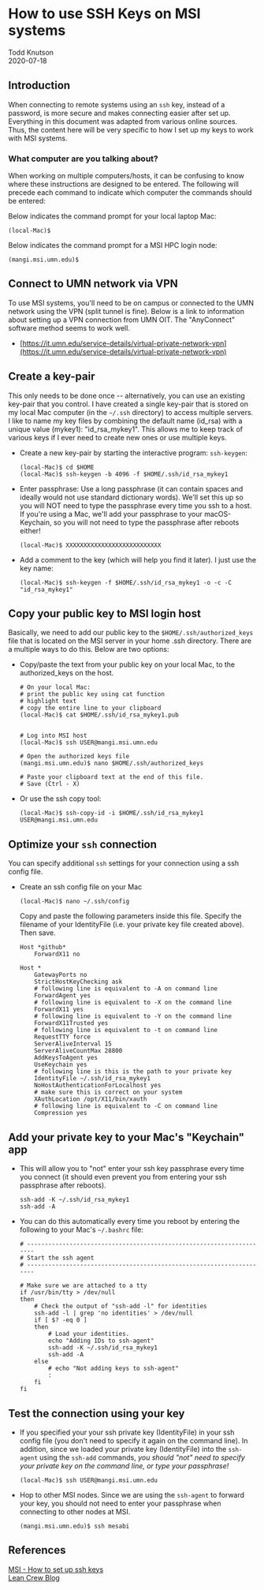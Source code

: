 # How to use SSH Keys on MSI systems

Todd Knutson  
2020-07-18  



## Introduction

When connecting to remote systems using an `ssh` key, instead of a password, is more secure and makes connecting easier after set up. Everything in this document was adapted from various online sources. Thus, the content here will be very specific to how I set up my keys to work with MSI systems.


### What computer are you talking about?

When working on multiple computers/hosts, it can be confusing to know where these instructions are designed to be entered. The following will precede each command to indicate which computer the commands should be entered:


Below indicates the command prompt for your local laptop Mac:

```
(local-Mac)$ 
```

Below indicates the command prompt for a MSI HPC login node:

```
(mangi.msi.umn.edu)$ 
```




## Connect to UMN network via VPN

To use MSI systems, you'll need to be on campus or connected to the UMN network using the VPN (split tunnel is fine). Below is a link to information about setting up a VPN connection from UMN OIT. The "AnyConnect" software method seems to work well.

* [https://it.umn.edu/service-details/virtual-private-network-vpn](https://it.umn.edu/service-details/virtual-private-network-vpn)






## Create a key-pair

This only needs to be done once -- alternatively, you can use an existing key-pair that you control. I have created a single key-pair that is stored on my local Mac computer (in the `~/.ssh` directory) to access multiple servers. I like to name my key files by combining the default name (id_rsa) with a unique value (mykey1): "id_rsa_mykey1". This allows me to keep track of various keys if I ever need to create new ones or use multiple keys.


* Create a new key-pair by starting the interactive program: `ssh-keygen`:

	```
	(local-Mac)$ cd $HOME
	(local-Mac)$ ssh-keygen -b 4096 -f $HOME/.ssh/id_rsa_mykey1	
	```
	
	
* Enter passphrase: Use a long passphrase (it can contain spaces and ideally would not use standard dictionary words). We'll set this up so you will NOT need to type the passphrase every time you ssh to a host. If you're using a Mac, we'll add your passphrase to your macOS-Keychain, so you will not need to type the passphrase after reboots either!


	```
	(local-Mac)$ XXXXXXXXXXXXXXXXXXXXXXXXXXX
	```

* Add a comment to the key (which will help you find it later). I just use the key name:

	```
	(local-Mac)$ ssh-keygen -f $HOME/.ssh/id_rsa_mykey1 -o -c -C "id_rsa_mykey1"
	```

## Copy your public key to MSI login host

Basically, we need to add our public key to the `$HOME/.ssh/authorized_keys` file that is located on the MSI server in your home .ssh directory. There are a multiple ways to do this. Below are two options:

* Copy/paste the text from your public key on your local Mac, to the authorized_keys on the host. 
	
	```
	# On your local Mac: 
	# print the public key using cat function
	# highlight text
	# copy the entire line to your clipboard
	(local-Mac)$ cat $HOME/.ssh/id_rsa_mykey1.pub
	
	
	# Log into MSI host
	(local-Mac)$ ssh USER@mangi.msi.umn.edu
	
	# Open the authorized keys file
	(mangi.msi.umn.edu)$ nano $HOME/.ssh/authorized_keys
	
	# Paste your clipboard text at the end of this file. 
	# Save (Ctrl - X)

	```

* Or use the ssh copy tool:

	```
	(local-Mac)$ ssh-copy-id -i $HOME/.ssh/id_rsa_mykey1 USER@mangi.msi.umn.edu
	
	```







## Optimize your `ssh` connection 

You can specify additional `ssh` settings for your connection using a ssh config file.


* Create an ssh config file on your Mac
	
	```
	(local-Mac)$ nano ~/.ssh/config
	```
	
	Copy and paste the following parameters inside this file. Specify the filename of your IdentityFile (i.e. your private key file created above). Then save.
	
	```
	Host *github*
	    ForwardX11 no
	
	Host *
		GatewayPorts no
		StrictHostKeyChecking ask
		# following line is equivalent to -A on command line
		ForwardAgent yes
		# following line is equivalent to -X on the command line
		ForwardX11 yes
		# following line is equivalent to -Y on the command line	
		ForwardX11Trusted yes
		# following line is equivalent to -t on command line
		RequestTTY force
		ServerAliveInterval 15
		ServerAliveCountMax 28800
		AddKeysToAgent yes
		UseKeychain yes
		# following line is this is the path to your private key
		IdentityFile ~/.ssh/id_rsa_mykey1
		NoHostAuthenticationForLocalhost yes
		# make sure this is correct on your system
		XAuthLocation /opt/X11/bin/xauth
		# following line is equivalent to -C on command line
		Compression yes
	```



## Add your private key to your Mac's "Keychain" app

* This will allow you to "not" enter your ssh key passphrase every time you connect (it should even prevent you from entering your ssh passphrase after reboots).

	```
	ssh-add -K ~/.ssh/id_rsa_mykey1
	ssh-add -A
	```


* You can do this automatically every time you reboot by entering the following to your Mac's `~/.bashrc` file:


	```
	# ---------------------------------------------------------------------
	# Start the ssh agent
	# ---------------------------------------------------------------------
	
	# Make sure we are attached to a tty
	if /usr/bin/tty > /dev/null
	then
		# Check the output of "ssh-add -l" for identities
		ssh-add -l | grep 'no identities' > /dev/null
		if [ $? -eq 0 ]
		then
			# Load your identities.
			echo "Adding IDs to ssh-agent"
			ssh-add -K ~/.ssh/id_rsa_mykey1
			ssh-add -A
		else
			# echo "Not adding keys to ssh-agent"
			:
		fi
	fi
	```
	


## Test the connection using your key


* If you specified your your ssh private key (IdentityFile) in your ssh config file (you don't need to specify it again on the command line). In addition, since we loaded your private key (IdentityFile) into the `ssh-agent` using the `ssh-add` commands, _you should "not" need to specify your private key on the command line, or type your passphrase!_


	```
	(local-Mac)$ ssh USER@mangi.msi.umn.edu
	```



* Hop to other MSI nodes. Since we are using the `ssh-agent` to forward your key, you should not need to enter your passphrase when connecting to other nodes at MSI.

	```
	(mangi.msi.umn.edu)$ ssh mesabi
	```




## References


[MSI - How to set up ssh keys](https://www.msi.umn.edu/support/faq/how-do-i-setup-ssh-keys)  
[Lean Crew Blog](https://leancrew.com/all-this/2017/02/ssh-keys/)
